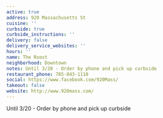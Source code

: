 ```yaml
---
active: true
address: 920 Massachusetts St
cuisine: ''
curbside: true
curbside_instructions: ''
delivery: false
delivery_service_websites: ''
hours: ''
name: The Roost
neighborhood: Downtown
notes: Until 3/20 - Order by phone and pick up curbside
restaurant_phone: 785-843-1110
social: https://www.facebook.com/920Mass/
takeout: false
website: http://www.920mass.com/
---
```


Until 3/20 - Order by phone and pick up curbside